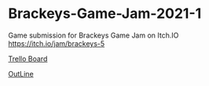 # Brackeys-Game-Jam-2021-1
Game submission for Brackeys Game Jam on Itch.IO https://itch.io/jam/brackeys-5


[Trello Board](https://trello.com/b/b2zDgkeW/brackeys-jam-stronger-together)


[OutLine](https://docs.google.com/document/d/1RUX74lJ1SF7JGWDa5sQvdKnPkpwKE02q76tjT00-RQk/edit?usp=sharing)

